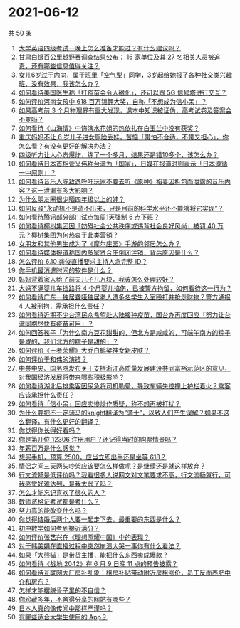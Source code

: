 # 2021-06-12

共 50 条

<!-- BEGIN -->
<!-- 最后更新时间 Sat Jun 12 2021 00:07:50 GMT+0800 (China Standard Time) -->

1. [大学英语四级考试一晚上怎么准备才能过？有什么建议吗？](https://www.zhihu.com/question/360759673)
2. [甘肃白银百公里越野赛调查结果公布： 16 家单位及其 27
   名相关人员被追责，还有哪些信息值得关注？](https://www.zhihu.com/question/464487115)
3. [女儿6岁过于内向，属于班里「空气型」同学，3岁起给她报了各种社交类兴趣班，没有效果，我该怎么办？](https://www.zhihu.com/question/464021053)
4. [如何看待美国医生称「打疫苗会令人磁化」，还可以跟 5G
   信号塔进行交互？](https://www.zhihu.com/question/464299413)
5. [如何评价河南女孩中 618 百万锦鲤大奖，自称「不想成为信小呆」？](https://www.zhihu.com/question/464239351)
6. [如果高考前 3
   个月物理界有重大发现，课本中知识被证伪，高考试卷及答案会不变吗？](https://www.zhihu.com/question/463553981)
7. [如何看待《山海情》中饰演水花姐的热依扎在白玉兰中没有获奖？](https://www.zhihu.com/question/464344108)
8. [重庆妈妈不让 6
   岁儿子进女厕险丢娃，苦恼「带怕不合适，不带又担心」，你怎么看？有没有更好的解决办法？](https://www.zhihu.com/question/463835106)
9. [四级听力让人心态爆炸，练了一个多月，结果还是错10多个，该怎么办？](https://www.zhihu.com/question/433197471)
10. [如何看待日本首相菅义伟称台湾为「国家」，日媒在报道时则表示「日本遵循一中原则」？](https://www.zhihu.com/question/464290695)
11. [如何看待音乐人陈致逸呼吁玩家不要去听《原神》稻妻因拆包而泄露的音乐内容？这一泄漏有多大影响？](https://www.zhihu.com/question/464281976)
12. [为什么朋友圈很少晒四年级以上的娃？](https://www.zhihu.com/question/462953490)
13. [如何反驳“永动机不是造不出来，只是目前的科学水平还不能够将它实现”？](https://www.zhihu.com/question/459256609)
14. [如何看待腾讯部分部门试点每周1天强制 6 点下班？](https://www.zhihu.com/question/464450515)
15. [如何看待椰树集团因「妨碍社会公共秩序或违背社会良好风尚」被罚 40
    万元？椰树集团为何热衷于此类营销？](https://www.zhihu.com/question/464473879)
16. [女朋友和其他男生成为了《摩尔庄园》手游的邻居怎么办？](https://www.zhihu.com/question/463203335)
17. [如何看待媒体报道称国内多家贤合庄倒闭注销，背后原因是什么？](https://www.zhihu.com/question/464128187)
18. [怎么评价 6.10 龚俊直播要求主持人念完整 ID？](https://www.zhihu.com/question/464365051)
19. [你手机最消遣时间的软件是什么？](https://www.zhihu.com/question/355195888)
20. [妈妈背着家人给了前夫儿子几万块，我该怎么处理较好？](https://www.zhihu.com/question/463949860)
21. [大妈不满婴儿车挡路将 4
    个月婴儿掐伤，已被警方拘留，如何看待这一行为？](https://www.zhihu.com/question/464404071)
22. [如何看待广东一独居聋哑独居老人遭多名学生入室殴打并抢走财物？警方通报 4
    人被刑拘，需承担什么责任？](https://www.zhihu.com/question/464245440)
23. [如何看待近期不少台湾民众希望赴大陆接种疫苗，国台办再度回应「努力让台湾同胞尽快有疫苗可用」？](https://www.zhihu.com/question/464418798)
24. [如何回答孩子「为什么南方豆花甜甜的，但北方是咸咸的，可端午南方的粽子是咸的，我们北方的粽子是甜的」？](https://www.zhihu.com/question/463726781)
25. [如何评价《王者荣耀》大乔白鹤梁神女新皮肤？](https://www.zhihu.com/question/464267687)
26. [如何评价于和伟的演技？](https://www.zhihu.com/question/48335002)
27. [中共中央、国务院发布关于支持浙江高质量发展建设共同富裕示范区的意见，对我国经济发展将带来哪些积极影响？](https://www.zhihu.com/question/464319522)
28. [如何看待湖北后排乘客因尿急将司机勒晕，导致车辆失控撞上护栏着火？乘客应该承担什么责任？](https://www.zhihu.com/question/463527409)
29. [如何看待「信小呆」回应卖惨炒作质疑，称不想再被打扰？](https://www.zhihu.com/question/463236322)
30. [为什么要把不一定骑马的knight翻译为“骑士”，以致人们产生误解？如果不这么翻译，有什么更好的翻译？](https://www.zhihu.com/question/454202202)
31. [你觉得你长得好看吗？](https://www.zhihu.com/question/429414606)
32. [你是第几位 12306 注册用户？还记得当时的购票情景吗？](https://www.zhihu.com/question/464291082)
33. [年薪百万是什么感觉？](https://www.zhihu.com/question/394637216)
34. [想买手机，预算 2500，应当立即出手还是坐等 618？](https://www.zhihu.com/question/449010803)
35. [情侣之间三天两头吵架应该要怎么样做呢？是继续还是就这样放弃？](https://www.zhihu.com/question/306964200)
36. [行文流畅是低评价吗？我看很多人说网文对文笔要求不高，行文流畅就行，可我感觉好难达到，是我太弱了吗？](https://www.zhihu.com/question/463769238)
37. [怎么才能忘记喜欢了很久的人？](https://www.zhihu.com/question/456682944)
38. [教师资格证考试都是考什么？](https://www.zhihu.com/question/314936018)
39. [努力真的能改变什么吗？](https://www.zhihu.com/question/463071441)
40. [你觉得结婚后两个人要一起走下去，最重要的东西是什么？](https://www.zhihu.com/question/462707693)
41. [初中数学如何考到接近满分？](https://www.zhihu.com/question/268169984)
42. [如何评价张艺兴在《理想照耀中国》中的表现？](https://www.zhihu.com/question/464195351)
43. [对于韩美娟在直播过程中突然崩溃大哭一事你有什么看法？](https://www.zhihu.com/question/463914779)
44. [如果「大熊猫」是带货主播，能把什么东西卖成爆款？](https://www.zhihu.com/question/464055248)
45. [如何看待《战地 2042》在 6 月 9 日晚 11
    点的预告披露？](https://www.zhihu.com/question/464165512)
46. [如何看待互联网大厂房补乱象：租房补贴带动附近房租涨价，员工反而养肥中介和房东？](https://www.zhihu.com/question/464358170)
47. [怎样才能摆脱骨子里的不自信？](https://www.zhihu.com/question/327333707)
48. [你珍藏多年，不舍得分享的网站有哪些？](https://www.zhihu.com/question/387667065)
49. [日本人真的像传闻中那样严谨吗？](https://www.zhihu.com/question/20347612)
50. [有哪些适合大学生使用的 App？](https://www.zhihu.com/question/21482079)

<!-- END -->
